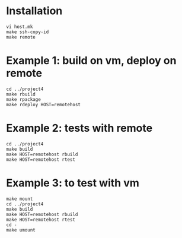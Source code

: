 # Installation
```
vi host.mk
make ssh-copy-id
make remote
```

# Example 1: build on vm, deploy on remote
```
cd ../project4
make rbuild
make rpackage
make rdeploy HOST=remotehost
```

# Example 2: tests with remote
```
cd ../project4
make build
make HOST=remotehost rbuild
make HOST=remotehost rtest
```

# Example 3: to test with vm
```
make mount
cd ../project4
make build
make HOST=remotehost rbuild
make HOST=remotehost rtest
cd -
make umount
```
